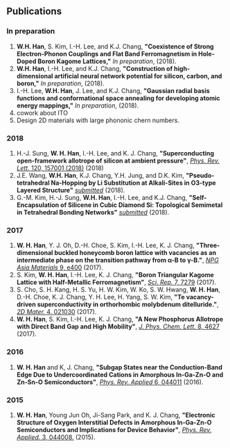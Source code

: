 ## Publications

### In preparation

1. **W.H. Han**, S. Kim, I.-H. Lee, and K.J. Chang, **"Coexistence of Strong Electron-Phonon Couplings and Flat Band Ferromagnetism in Hole-Doped Boron Kagome Lattices,"** *In preparation*, (2018).
1. **W.H. Han**, I.-H. Lee, and K.J. Chang, **"Construction of high-dimensional artificial neural network potential for silicon, carbon, and boron,"** *In preparation*, (2018).
1. I.-H. Lee, **W.H. Han**, J. Lee, and K.J. Chang, **"Gaussian radial basis functions and conformational space annealing for developing atomic energy mappings,"** *In preparation*, (2018).
1. cowork about ITO
1. Design 2D materials with large phononic chern numbers.

### 2018

1.  H.-J. Sung, **W. H. Han**, I.-H. Lee, and K. J. Chang, **"Superconducting open-framework allotrope of silicon at ambient pressure"**, [*Phys. Rev. Lett.* 120, 157001 (2018)](https://journals.aps.org/prl/abstract/10.1103/PhysRevLett.120.157001) (2018)
1.  J.E. Wang, **W.H. Han**, K.J. Chang, Y.H. Jung, and D.K. Kim, **"Pseudo-tetrahedral Na-Hopping by Li Substitution at Alkali-Sites in O3-type Layered Structure"** [*submitted*](http://kaist.ac.kr) (2018).
1.  G.-M. Kim, H.-J. Sung, **W.H. Han**, I.-H. Lee, and K.J. Chang, **"Self-Encapsulation of Silicene in Cubic Diamond Si: Topological Semimetal in Tetrahedral Bonding Networks"** [*submitted*](http://kaist.ac.kr) (2018). 

### 2017

1.  **W. H. Han**, Y. J. Oh, D.-H. Choe, S. Kim, I.-H. Lee, K. J. Chang, **"Three-dimensional buckled honeycomb boron lattice with vacancies as an intermediate phase on the transition pathway from α-B to γ-B."**, [*NPG Asia Materials* 9, e400](https://www.nature.com/articles/am201798) (2017).
1.  S. Kim, **W. H. Han**, I.-H. Lee, K. J. Chang, **"Boron Triangular Kagome Lattice with Half-Metallic Ferromagnetism"**, [*Sci. Rep.* 7, 7279](https://www.nature.com/articles/s41598-017-07518-9) (2017).
1.  S. Cho, S. H. Kang, H. S. Yu, H. W. Kim, W. Ko, S. W. Hwang, **W. H. Han**, D.-H. Choe, K. J. Chang, Y. H. Lee, H. Yang, S. W. Kim, **"Te vacancy-driven superconductivity in orthorhombic molybdenum ditelluride."**, [*2D Mater.* 4, 021030](http://iopscience.iop.org/article/10.1088/2053-1583/aa735e) (2017).
1.  **W. H. Han**, S. Kim, I.-H. Lee, K. J. Chang, **"A New Phosphorus Allotrope with Direct Band Gap and High Mobility"**, [*J. Phys. Chem. Lett.* 8, 4627](https://pubs.acs.org/doi/10.1021/acs.jpclett.7b02153) (2017).

### 2016

1.  **W. H. Han** and K, J. Chang, **"Subgap States near the Conduction-Band Edge Due to Undercoordinated Cations in Amorphous In-Ga-Zn-O and Zn-Sn-O Semiconductors"**, [*Phys. Rev. Applied* 6, 044011](https://journals.aps.org/prapplied/abstract/10.1103/PhysRevApplied.6.044011) (2016).

### 2015

1.  **W. H. Han**, Young Jun Oh, Ji-Sang Park, and K. J. Chang, **"Electronic Structure of Oxygen Interstitial Defects in Amorphous In-Ga-Zn-O Semiconductors and Implications for Device Behavior"**, [*Phys. Rev. Applied.* 3, 044008.](https://journals.aps.org/prapplied/abstract/10.1103/PhysRevApplied.3.044008) (2015).

